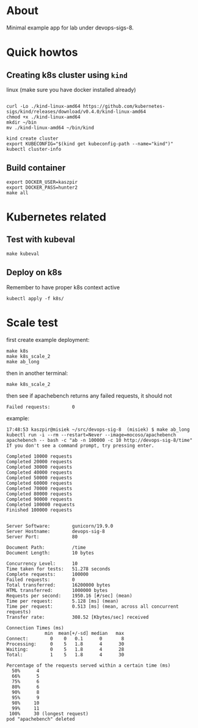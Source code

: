 # About

Minimal example app for lab under devops-sigs-8.

# Quick howtos
## Creating k8s cluster using `kind`

linux (make sure you have docker installed already)
```shell

curl -Lo ./kind-linux-amd64 https://github.com/kubernetes-sigs/kind/releases/download/v0.4.0/kind-linux-amd64
chmod +x ./kind-linux-amd64
mkdir ~/bin
mv ./kind-linux-amd64 ~/bin/kind

kind create cluster
export KUBECONFIG="$(kind get kubeconfig-path --name="kind")"
kubectl cluster-info
```


## Build container

```shell
export DOCKER_USER=kaszpir
export DOCKER_PASS=hunter2
make all
```

# Kubernetes related

## Test with kubeval

```shell
make kubeval
```

## Deploy on k8s

Remember to have proper k8s context active
```shell
kubectl apply -f k8s/
```

# Scale test
first create example deployment:
```shell
make k8s
make k8s_scale_2
make ab_long
```

then in another terminal:
```shell
make k8s_scale_2
```
then see if apachebench returns any failed requests, it should not
```text
Failed requests:        0
```

example:
```
17:48:53 kaszpir@misiek ~/src/devops-sig-8  (misiek) $ make ab_long
kubectl run -i --rm --restart=Never --image=mocoso/apachebench apachebench -- bash -c "ab -n 100000 -c 10 http://devops-sig-8/time"
If you don't see a command prompt, try pressing enter.

Completed 10000 requests
Completed 20000 requests
Completed 30000 requests
Completed 40000 requests
Completed 50000 requests
Completed 60000 requests
Completed 70000 requests
Completed 80000 requests
Completed 90000 requests
Completed 100000 requests
Finished 100000 requests


Server Software:        gunicorn/19.9.0
Server Hostname:        devops-sig-8
Server Port:            80

Document Path:          /time
Document Length:        10 bytes

Concurrency Level:      10
Time taken for tests:   51.278 seconds
Complete requests:      100000
Failed requests:        0
Total transferred:      16200000 bytes
HTML transferred:       1000000 bytes
Requests per second:    1950.16 [#/sec] (mean)
Time per request:       5.128 [ms] (mean)
Time per request:       0.513 [ms] (mean, across all concurrent requests)
Transfer rate:          308.52 [Kbytes/sec] received

Connection Times (ms)
              min  mean[+/-sd] median   max
Connect:        0    0   0.1      0       8
Processing:     0    5   1.8      4      30
Waiting:        0    5   1.8      4      28
Total:          1    5   1.8      4      30

Percentage of the requests served within a certain time (ms)
  50%      4
  66%      5
  75%      6
  80%      6
  90%      8
  95%      9
  98%     10
  99%     11
 100%     30 (longest request)
pod "apachebench" deleted
```

